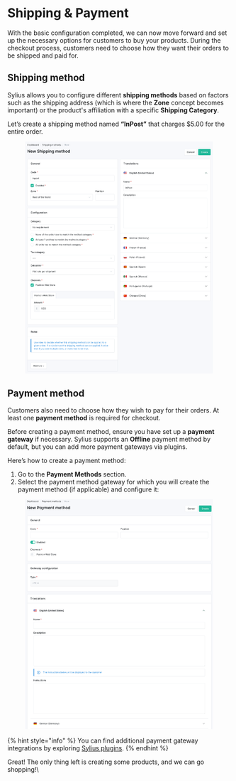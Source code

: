 # Shipping & Payment

With the basic configuration completed, we can now move forward and set up the necessary options for customers to buy your products. During the checkout process, customers need to choose how they want their orders to be shipped and paid for.

## Shipping method

Sylius allows you to configure different **shipping methods** based on factors such as the shipping address (which is where the **Zone** concept becomes important) or the product's affiliation with a specific **Shipping Category**.

Let’s create a shipping method named **“InPost”** that charges $5.00 for the entire order.

<figure><img src="../.gitbook/assets/shipping_method.png" alt=""><figcaption></figcaption></figure>

## Payment method

Customers also need to choose how they wish to pay for their orders. At least one **payment method** is required for checkout.

Before creating a payment method, ensure you have set up a **payment gateway** if necessary. Sylius supports an **Offline** payment method by default, but you can add more payment gateways via plugins.

Here’s how to create a payment method:

1. Go to the **Payment Methods** section.
2. Select the payment method gateway for which you will create the payment method (if applicable) and configure it:

<figure><img src="../.gitbook/assets/payment_method.png" alt=""><figcaption></figcaption></figure>

{% hint style="info" %}
You can find additional payment gateway integrations by exploring [Sylius plugins](https://sylius.com/plugins).
{% endhint %}

Great! The only thing left is creating some products, and we can go shopping!\
